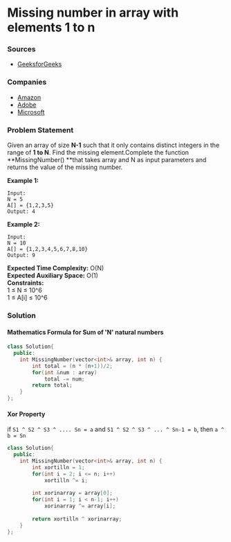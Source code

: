 # Missing number in array with elements 1 to n

### Sources

* [GeeksforGeeks](https://practice.geeksforgeeks.org/problems/missing-number-in-array1416/1#)

### Companies

* [Amazon](../../company-based-lists/amazon.md)
* [Adobe](../../company-based-lists/adobe.md)
* [Microsoft](../../company-based-lists/microsoft.md)

### Problem Statement

Given an array of size **N-1** such that it only contains distinct integers in the range of **1 to N**. Find the missing element.Complete the function **MissingNumber() **that takes array and N as input  parameters and returns the value of the missing number.

**Example 1:**

```
Input:
N = 5
A[] = {1,2,3,5}
Output: 4
```

**Example 2:**

```
Input:
N = 10
A[] = {1,2,3,4,5,6,7,8,10}
Output: 9
```

**Expected Time Complexity:** O(N)\
**Expected Auxiliary Space:** O(1)\
 **Constraints:**\
 1 ≤ N ≤ 10^6\
 1 ≤ A\[i] ≤ 10^6

### Solution

#### Mathematics Formula for Sum of 'N' natural numbers

```cpp
class Solution{
  public:
    int MissingNumber(vector<int>& array, int n) {
        int total = (n * (n+1))/2;
        for(int &num : array)
            total -= num;
        return total;
    }
};
```

#### Xor Property

if `S1 ^ S2 ^ S3 ^ .... Sn = a` and  `S1 ^ S2 ^ S3 ^ ... ^ Sn-1 = b`, then `a ^ b = Sn`

```cpp
class Solution{
  public:
    int MissingNumber(vector<int>& array, int n) {
        int xortilln = 1;
        for(int i = 2; i <= n; i++)
            xortilln ^= i;
        
        int xorinarray = array[0];
        for(int i = 1; i < n-1; i++)
            xorinarray ^= array[i];
            
        return xortilln ^ xorinarray;
    }
};
```
